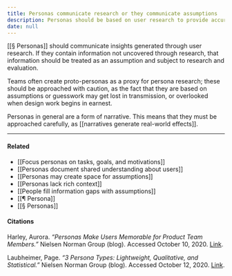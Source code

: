 ```yaml
---
title: Personas communicate research or they communicate assumptions
description: Personas should be based on user research to provide accurate insights, while proto-personas rely on assumptions that require careful validation to avoid misleading design decisions.
date: null
---
```


[[§ Personas]] should communicate insights generated through user research. If they contain information not uncovered through research, that information should be treated as an assumption and subject to research and evaluation.

Teams often create proto-personas as a proxy for persona research; these should be approached with caution, as the fact that they are based on assumptions or guesswork may get lost in transmission, or overlooked when design work begins in earnest.

Personas in general are a form of narrative. This means that they must be approached carefully, as [[narratives generate real-world effects]].

---

#### Related

- [[Focus personas on tasks, goals, and motivations]]
- [[Personas document shared understanding about users]]
- [[Personas may create space for assumptions]]
- [[Personas lack rich context]]
- [[People fill information gaps with assumptions]]
- [[¶ Persona]]
- [[§ Personas]]

#### Citations

Harley, Aurora. _“Personas Make Users Memorable for Product Team Members.”_ Nielsen Norman Group (blog). Accessed October 10, 2020. [Link](https://www.nngroup.com/articles/persona/).

Laubheimer, Page. _“3 Persona Types: Lightweight, Qualitative, and Statistical.”_ Nielsen Norman Group (blog). Accessed October 12, 2020. [Link](https://www.nngroup.com/articles/persona-types/).

